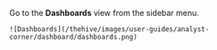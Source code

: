 Go to the **Dashboards** view from the sidebar menu.

    ![Dashboards](/thehive/images/user-guides/analyst-corner/dashboard/dashboards.png)